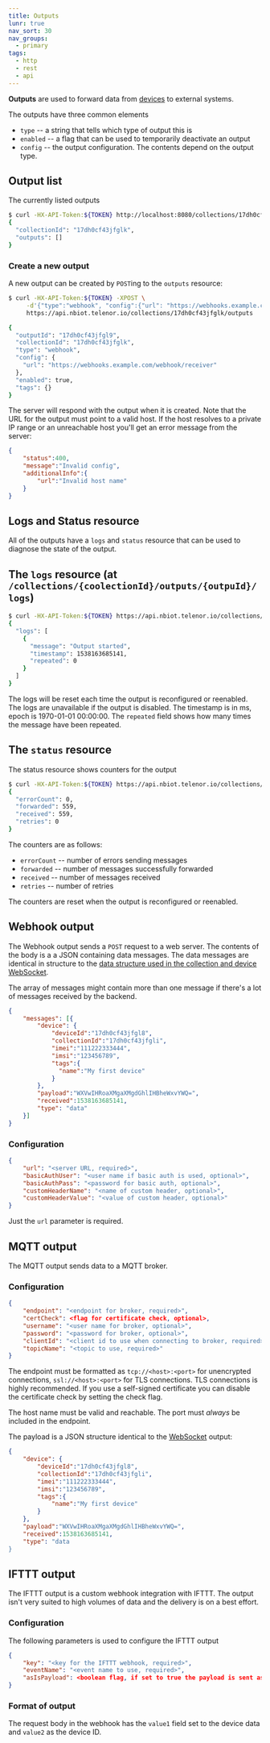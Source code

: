```yaml
---
title: Outputs
lunr: true
nav_sort: 30
nav_groups:
  - primary
tags:
  - http
  - rest
  - api
---
```


**Outputs** are used to forward data from [devices](devices.md) to external systems.

The outputs have three common elements
* `type` -- a string that tells which type of output this is
* `enabled` -- a flag that can be used to temporarily deactivate an output
* `config` -- the output configuration. The contents depend on the output type.

## Output list
The currently listed outputs
```bash
$ curl -HX-API-Token:${TOKEN} http://localhost:8080/collections/17dh0cf43jfglk/outputs
{
  "collectionId": "17dh0cf43jfglk",
  "outputs": []
}
```

### Create a new output

A new output can be created by `POST`ing to the `outputs` resource:

```bash
$ curl -HX-API-Token:${TOKEN} -XPOST \
     -d'{"type":"webhook", "config":{"url": "https://webhooks.example.com/webhook/receiver"}}' \
     https://api.nbiot.telenor.io/collections/17dh0cf43jfglk/outputs

{
  "outputId": "17dh0cf43jfgl9",
  "collectionId": "17dh0cf43jfglk",
  "type": "webhook",
  "config": {
    "url": "https://webhooks.example.com/webhook/receiver"
  },
  "enabled": true,
  "tags": {}
}
```

The server will respond with the output when it is created. Note that the URL for the output must point to a valid host. If the host resolves to a private IP range or an unreachable host you'll get an error message from the server:

```json
{
    "status":400,
    "message":"Invalid config",
    "additionalInfo":{
        "url":"Invalid host name"
    }
}
```

## Logs and Status resource

All of the outputs have a `logs` and `status` resource that can be used to
diagnose the state of the output.

## The `logs` resource (at `/collections/{coolectionId}/outputs/{outpuId}/logs`)

```bash
$ curl -HX-API-Token:${TOKEN} https://api.nbiot.telenor.io/collections/17dh0cf43jfglk/outputs/17dh0cf43jfgl9/logs
{
  "logs": [
    {
      "message": "Output started",
      "timestamp": 1538163685141,
      "repeated": 0
    }
  ]
}
```

The logs will be reset each time the output is reconfigured or reenabled. The logs are unavailable if the output is disabled.
The timestamp is in ms, epoch is 1970-01-01 00:00:00. The `repeated` field shows how many times the message have been repeated.

## The `status` resource

The status resource shows counters for the output

```bash
$ curl -HX-API-Token:${TOKEN} https://api.nbiot.telenor.io/collections/17dh0cf43jfglk/outputs/17dh0cf43jfgl9/status
{
  "errorCount": 0,
  "forwarded": 559,
  "received": 559,
  "retries": 0
}
```

The counters are as follows:
  * `errorCount` -- number of errors sending messages
  * `forwarded` -- number of messages successfully forwarded
  * `received` -- number of messages received
  * `retries` -- number of retries

The counters are reset when the output is reconfigured or reenabled.

## Webhook output

The Webhook output sends a `POST` request to a web server. The contents of the body is a a JSON containing data messages.
The data messages are identical in structure to the [data structure used in the collection and device WebSocket](collections.md).

The array of messages might contain more than one message if there's a lot of messages received by the backend.

```json
{
    "messages": [{
        "device": {
            "deviceId":"17dh0cf43jfgl8",
            "collectionId":"17dh0cf43jfgli",
            "imei":"111222333444",
            "imsi":"123456789",
            "tags":{
              "name":"My first device"
            }
        },
        "payload":"WXVwIHRoaXMgaXMgdGhlIHBheWxvYWQ=",
        "received":1538163685141,
        "type": "data"
    }]
}
```

### Configuration
```json
{
    "url": "<server URL, required>",
    "basicAuthUser": "<user name if basic auth is used, optional>",
    "basicAuthPass": "<password for basic auth, optional>",
    "customHeaderName": "<name of custom header, optional>",
    "customHeaderValue": "<value of custom header, optional>"
}
```

Just the `url` parameter is required.

## MQTT output

The MQTT output sends data to a MQTT broker.

### Configuration

```json
{
    "endpoint": "<endpoint for broker, required>",
    "certCheck": <flag for certificate check, optional>,
    "username": "<user name for broker, optional>",
    "password": "<password for broker, optional>",
    "clientId": "<client id to use when connecting to broker, required>",
    "topicName": "<topic to use, required>"
}
```
The endpoint must be formatted as `tcp://<host>:<port>` for unencrypted connections, `ssl://<host>:<port>` for TLS connections. TLS connections is highly recommended. If you use a self-signed certificate you can disable the certificate check by setting the check flag.

The host name must be valid and reachable. The port must *always* be included in the endpoint.

The payload is a JSON structure identical to the [WebSocket](devices.md) output:
```json
{
    "device": {
        "deviceId":"17dh0cf43jfgl8",
        "collectionId":"17dh0cf43jfgli",
        "imei":"111222333444",
        "imsi":"123456789",
        "tags":{
            "name":"My first device"
        }
    },
    "payload":"WXVwIHRoaXMgaXMgdGhlIHBheWxvYWQ=",
    "received":1538163685141,
    "type": "data
}
```

## IFTTT output
The IFTTT output is a custom webhook integration with IFTTT. The output isn't
very suited to high volumes of data and the delivery is on a best effort.

### Configuration

The following parameters is used to configure the IFTTT output

```json
{
    "key": "<key for the IFTTT webhook, required>",
    "eventName": "<event name to use, required>",
    "asIsPayload": <boolean flag, if set to true the payload is sent as is, optional>
}
```

### Format of output

The request body in the webhook has the `value1` field set to the device data and `value2` as the device ID.
